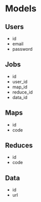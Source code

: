 
# Models

## Users

* id
* email
* password

## Jobs

* id
* user_id
* map_id
* reduce_id
* data_id

## Maps

* id
* code

## Reduces

* id
* code

## Data

* id
* url
